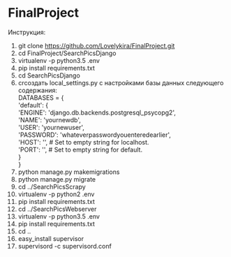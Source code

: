# FinalProject

Инструкция:<br>
1. git clone https://github.com/Lovelykira/FinalProject.git<br>
2. cd FinalProject/SearchPicsDjango<br>
3. virtualenv -p python3.5 .env<br>
4. pip install requirements.txt<br>
5. cd SearchPicsDjango<br>
6. crсоздать local_settings.py с настройками базы данных следующего содержания:<br>
DATABASES = {<br>
    'default': {<br>
    'ENGINE': 'django.db.backends.postgresql_psycopg2',<br>
    'NAME': 'yournewdb',<br>
    'USER': 'yournewuser',<br>
    'PASSWORD': 'whateverpasswordyouenteredearlier',<br>
    'HOST': '', # Set to empty string for localhost.<br>
    'PORT': '', # Set to empty string for default.<br>
    }<br>
}<br>
7. python manage.py makemigrations<br>
8. python manage.py migrate<br>
9. cd ../SearchPicsScrapy<br>
10. virtualenv -p python2 .env<br>
11. pip install requirements.txt<br>
12. cd ../SearchPicsWebserver<br>
13. virtualenv -p python3.5 .env<br>
14. pip install requirements.txt<br>
15. cd ..<br>
16. easy_install supervisor<br>
17. supervisord -c supervisord.conf<br>
